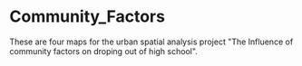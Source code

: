 # Community_Factors

These are four maps for the urban spatial analysis project "The Influence of community factors on droping out of high school". 
